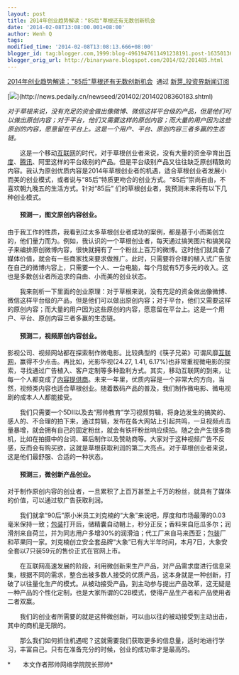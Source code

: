 ```yaml
---
layout: post
title: 2014年创业趋势解读："85后"草根还有无数创新机会
date: '2014-02-08T13:08:00.001+08:00'
author: Wenh Q
tags:
modified_time: '2014-02-08T13:08:13.666+08:00'
blogger_id: tag:blogger.com,1999:blog-4961947611491238191.post-1635013664873740386
blogger_orig_url: http://binaryware.blogspot.com/2014/02/201485.html
---
```

[2014年创业趋势解读："85后"草根还有无数创新机会](http://news.pedaily.cn/newseed/201402/20140208360183.shtml)  通过
[新芽_投资界新闻订阅](http://www.pedaily.cn/)

[![](https://images-blogger-opensocial.googleusercontent.com/gadgets/proxy?url=http%3A%2F%2Fpic.pedaily.cn%2F201402%2F20140208%4033288.jpg&container=blogger&gadget=a&rewriteMime=image%2F*)](http://news.pedaily.cn/newseed/201402/20140208360183.shtml)

*对于草根来说，没有充足的资金做出像微博、微信这样平台级的产品，但是他们可以做出原创内容；对于平台，他们又需要这样的原创内容；而大量的用户因为这些原创的内容，愿意留在平台上。这是一个用户、平台、原创内容三者多赢的生态链。*

　　这是一个移动[互联网](http://news.pedaily.cn/industry/%E4%BA%92%E8%81%94%E7%BD%91/)的时代，对于草根创业者来说，没有大量的资金孕育出[百度](http://www.baidu.com/)、[腾讯](http://zdb.pedaily.cn/Enterprise/%E8%85%BE%E8%AE%AF/)、阿里这样的平台级别的产品。但是平台级别产品又往往缺乏原创精致的内容。我认为原创优质内容是2014年草根创业者的机遇，适合草根创业者发展小而美的创业模式，或者说与“85后”特质更吻合的创业方式。“85后”崇尚自由，不喜欢朝九晚五的生活方式。针对“85后”
们的草根创业者，我预测未来将有以下几种创业模式。

#### 　　预测一，图文原创内容创业。

由于我工作的性质，我看到过太多草根创业者成功的案例，都是基于小而美创立的，他们量力而为。例如，我认识的一个草根创业者，每天通过搞笑图片和搞笑段子来编排原创微博内容，很快就拥有了一个粉丝上百万的微博。这时他们就具备了媒体价值，就会有一些商家找来要求做推广。此时，只需要将合理的植入式广告放在自己的微博内容上，只需要一个人、一台电脑，每个月就有5万多元的收入。这也是多数创业者所追求的自由、小而美的创业状态。

　　我来剖析一下里面的创业原理：对于草根来说，没有充足的资金做出像微博、微信这样平台级的产品，但是他们可以做出原创内容；对于平台，他们又需要这样的原创内容；而大量的用户因为这些原创的内容，愿意留在平台上。这是一个用户、平台、原创内容三者多赢的生态链。

#### 　　预测二，视频原创内容创业。

影视公司、视频网站都在探索制作微电影。比较典型的《筷子兄弟》可谓风靡[互联网](http://news.pedaily.cn/industry/%E4%BA%92%E8%81%94%E7%BD%91/)，赢得不少点击。再比如，光影华视(24.27,
1.41,
6.17%)也非常重视微电影的探索，寻找通过广告植入、客户定制等多种盈利方式。其实，移动互联网的到来，让每一个人都变成了[内容提供商](http://news.pedaily.cn/industry/%E5%86%85%E5%AE%B9%E6%8F%90%E4%BE%9B%E5%95%86/)。未来一年里，优质内容是一个非常大的方向，当然，视频类内容也适合草根创业。随着数码产品的普及，我们制作微电影、微电视剧的成本人人都能接受。

　　我们只需要一个5DⅡ以及去“邢帅教育”学习视频剪辑，将身边发生的搞笑的、感人的、不合理的拍下来，通过剪辑，发布在各大网站上引起共鸣，一旦视频点击量暴增，就会拥有自己的固定粉丝，就会有铁杆粉丝响应续拍。随之会产生很多商机，比如在拍摄中的台词、幕后制作以及赞助商等。大家对于这种视频广告不反感，反而会有购买欲，这就是草根获取利润的第二大亮点。对于草根创业者来说，这是他们最舒服、合适的一种状态。

#### 　　预测三，微创新产品创业。

对于制作原创内容的创业者，一旦累积了上百万甚至上千万的粉丝，就具有了媒体的价值，可以通过软广告获取利润。

　　我们就拿“90后”原小米员工刘克楠的“大象”来说吧，厚度和市场最薄的0.03毫米保持一致；[包装](http://news.pedaily.cn/industry/%E5%8C%85%E8%A3%85/)打开后，储精囊自动朝上，秒分正反；香料来自厄瓜多尔；润滑剂来自荷兰，并为同志用户多增30%的润滑油；代工厂来自马来西亚；[包装](http://news.pedaily.cn/industry/%E5%8C%85%E8%A3%85/)厂和苹果同一家。刘克楠创立安全套品牌“大象”已有大半年时间，本月7日，大象安全套以7只装59元的售价正式在官网上市。

　　在互联网高速发展的阶段，利用微创新来生产产品，对产品需求度进行信息采集，根据不同的需求，整合出被多数人接受的优质产品，这本身就是一种创新，打破了以往量化生产的模式。从被动接受产品，到主动参与提出产品改革，这无疑是一种产品的个性化定制，也是大家所谓的C2B模式，使得产品生产者和产品使用者二者双赢。

　　我们的创业者所需要的就是这种微创新，可以由以往的被动接受到主动出击，其中的商机是无限的。

　　那么我们如何抓住机遇呢？这就需要我们获取更多的信息量，适时地进行学习，丰富自己。只有在准备充分的时候，创业的成功率才是最高的。

*　　本文作者邢帅网络学院院长邢帅*
